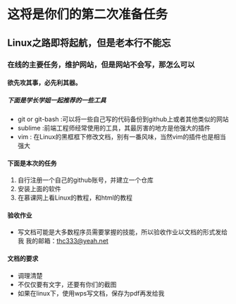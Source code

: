 # 这将是你们的第二次准备任务
## Linux之路即将起航，但是老本行不能忘
### 在线的主要任务，维护网站，但是网站不会写，那怎么可以
#### 欲先攻其事，必先利其器。

##### 下面是学长学姐一起推荐的一些工具

- git or git-bash :可以将一些自己写的代码备份到github上或者其他类似的网站
- sublime :前端工程师经常使用的工具，其最厉害的地方是他强大的插件
- vim : 在Linux的黑框框下修改文档，别有一番风味，当然vim的插件也是相当强大

#### 下面是本次的任务
1. 自行注册一个自己的github账号，并建立一个仓库
1. 安装上面的软件
1. 在慕课网上看Linux的教程，和html的教程

#### 验收作业
- 写文档可能是大多数程序员需要掌握的技能，所以验收作业以文档的形式发给我 我的邮箱：thc333@yeah.net
#### 文档的要求
- 调理清楚
- 不仅仅要有文字，还要有你们的截图
- 如果在linux下，使用wps写文档，保存为pdf再发给我
